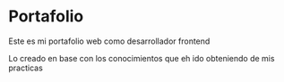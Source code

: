 # Portafolio
Este es mi portafolio web como desarrollador frontend

Lo creado en base con los conocimientos que eh ido obteniendo de mis practicas
